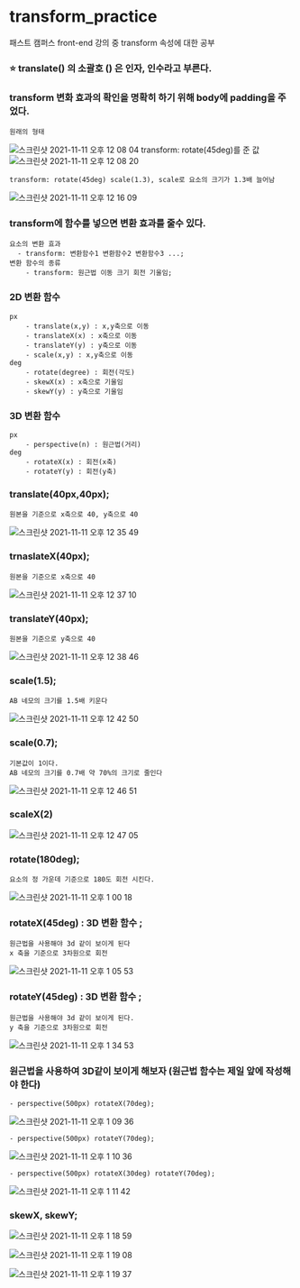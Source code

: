 # transform_practice

패스트 캠퍼스 front-end 강의 중 transform 속성에 대한 공부

### ⭐️ translate() 의 소괄호 () 은 인자, 인수라고 부른다.

### transform 변화 효과의 확인을 명확히 하기 위해 body에 padding을 주었다.

    원래의 형태
   ![스크린샷 2021-11-11 오후 12 08 04](https://user-images.githubusercontent.com/88579497/141236866-2b30d097-d2ed-43bd-8aba-798a642854a5.png)
    transform: rotate(45deg)를 준 값
  ![스크린샷 2021-11-11 오후 12 08 20](https://user-images.githubusercontent.com/88579497/141236891-a089179e-cf37-49c3-9b6b-a1864979a363.png)
  
    transform: rotate(45deg) scale(1.3), scale로 요소의 크기가 1.3배 늘어남
  ![스크린샷 2021-11-11 오후 12 16 09](https://user-images.githubusercontent.com/88579497/141236914-99d3fa87-bcc2-475c-9fdf-cac688ddf02e.png)


### transform에 함수를 넣으면 변환 효과를 줄수 있다.

    요소의 변환 효과
      - transform: 변환함수1 변환함수2 변환함수3 ...;
    변환 함수의 종류
    	- transform: 원근법 이동 크기 회전 기울임;

### 2D 변환 함수

    px
    	- translate(x,y) : x,y축으로 이동
    	- translateX(x)	: x축으로 이동
    	- translateY(y) : y축으로 이동
    	- scale(x,y) : x,y축으로 이동
    deg
    	- rotate(degree) : 회전(각도)
    	- skewX(x) : x축으로 기울임
    	- skewY(y) : y축으로 기울임

### 3D 변환 함수

    px
    	- perspective(n) : 원근법(거리)
    deg
    	- rotateX(x) : 회전(x축)
    	- rotateY(y) : 회전(y축)

### translate(40px,40px);

    원본을 기준으로 x축으로 40, y축으로 40
  ![스크린샷 2021-11-11 오후 12 35 49](https://user-images.githubusercontent.com/88579497/141236970-6114b6a0-79b0-46f0-b35f-5cafdfa5ea30.png)
  	

### trnaslateX(40px);

    원본을 기준으로 x축으로 40
 ![스크린샷 2021-11-11 오후 12 37 10](https://user-images.githubusercontent.com/88579497/141236992-0f82d6f0-d941-472e-ae3a-3e877a47b0a9.png)


### translateY(40px);

    원본을 기준으로 y축으로 40
  ![스크린샷 2021-11-11 오후 12 38 46](https://user-images.githubusercontent.com/88579497/141237010-09a57414-dbf3-428f-9a9d-0d5dc861cc7b.png)
  	

### scale(1.5);
    AB 네모의 크기를 1.5배 키운다
 ![스크린샷 2021-11-11 오후 12 42 50](https://user-images.githubusercontent.com/88579497/141237052-3c01802c-1f60-43b7-9f58-73e0bb6e5ad8.png)


### scale(0.7);

    기본값이 1이다.
    AB 네모의 크기를 0.7배 약 70%의 크기로 줄인다
  ![스크린샷 2021-11-11 오후 12 46 51](https://user-images.githubusercontent.com/88579497/141237088-86bebd92-4113-46e1-b16e-7bbd74357215.png)
  
    

### scaleX(2)

  ![스크린샷 2021-11-11 오후 12 47 05](https://user-images.githubusercontent.com/88579497/141237100-c261ca27-cce3-4e44-b81e-ebf67869c97a.png)
 

### rotate(180deg);

    요소의 정 가운데 기준으로 180도 회전 시킨다.

![스크린샷 2021-11-11 오후 1 00 18](https://user-images.githubusercontent.com/88579497/141237144-ca32bce2-c16f-447d-a576-cfeb7e530050.png)
    	

### rotateX(45deg) : 3D 변환 함수 ;

    원근법을 사용해야 3d 같이 보이게 된다
    x 축을 기준으로 3차원으로 회전
    
![스크린샷 2021-11-11 오후 1 05 53](https://user-images.githubusercontent.com/88579497/141237176-deffb40c-1a38-46d2-8c2b-40d195d70a56.png)
  

### rotateY(45deg) : 3D 변환 함수 ;

    원근법을 사용해야 3d 같이 보이게 된다.
    y 축을 기준으로 3차원으로 회전
    
![스크린샷 2021-11-11 오후 1 34 53](https://user-images.githubusercontent.com/88579497/141237773-73ab54c4-7149-41ec-9583-9b6873f9f9f1.png)

  

### 원근법을 사용하여 3D같이 보이게 해보자 (원근법 함수는 제일 앞에 작성해야 한다)

    - perspective(500px) rotateX(70deg);
    
  ![스크린샷 2021-11-11 오후 1 09 36](https://user-images.githubusercontent.com/88579497/141237183-ca2e088f-bab7-4ede-8802-f7ec3b474124.png)

    - perspective(500px) rotateY(70deg);
    
  ![스크린샷 2021-11-11 오후 1 10 36](https://user-images.githubusercontent.com/88579497/141237192-28e41a8a-c543-422c-afdb-e1edff36e3d4.png)
 

    - perspective(500px) rotateX(30deg) rotateY(70deg);
  ![스크린샷 2021-11-11 오후 1 11 42](https://user-images.githubusercontent.com/88579497/141237443-8f48aee5-51df-486a-a523-3e4add249483.png)


   

### skewX, skewY;
![스크린샷 2021-11-11 오후 1 18 59](https://user-images.githubusercontent.com/88579497/141237376-2edda1ad-eb66-46c2-b7c4-6b0d8c24bbb8.png)

![스크린샷 2021-11-11 오후 1 19 08](https://user-images.githubusercontent.com/88579497/141237234-96e97891-a5e1-445d-ab5d-3a56b118751b.png)

![스크린샷 2021-11-11 오후 1 19 37](https://user-images.githubusercontent.com/88579497/141237240-e02cdd6b-698b-4f20-aa5e-84d78c7f5e61.png)




